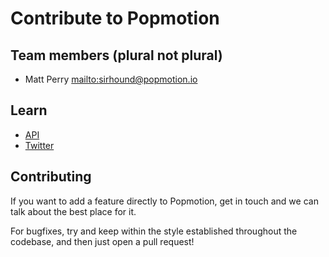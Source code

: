 # Contribute to Popmotion

## Team members (plural not plural)

- Matt Perry [mailto:sirhound@popmotion.io](sirhound@popmotion.io)

## Learn

- [API](http://popmotion.io/api)
- [Twitter](http://twitter.com/popmotionjs)

## Contributing

If you want to add a feature directly to Popmotion, get in touch and we can talk about the best place for it.

For bugfixes, try and keep within the style established throughout the codebase, and then just open a pull request!
